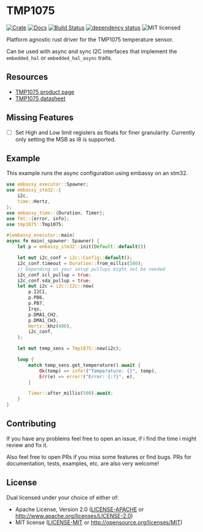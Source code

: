 # TMP1075

[![Crate][crate-image]][crate-link]
[![Docs][docs-image]][docs-link]
[![Build Status][build-image]][build-link]
[![dependency status][deps-image]][deps-link]
![MIT licensed][license-image]

Platform agnostic rust driver for the TMP1075 temperature sensor.

Can be used with async and sync I2C interfaces that implement the `embedded_hal` or `embedded_hal_async` traits.

## Resources

- [TMP1075 product page][product-page]
- [TMP1075 datasheet][datasheet]

## Missing Features

- [ ] Set High and Low limit registers as floats for finer granularity. Currently only setting the MSB as i8 is supported.

## Example

This example runs the async configuration using embassy on an stm32.

```rust
use embassy_executor::Spawner;
use embassy_stm32::{
    i2c,
    time::Hertz,
};
use embassy_time::{Duration, Timer};
use fmt::{error, info};
use tmp1075::Tmp1075;

#[embassy_executor::main]
async fn main(_spawner: Spawner) {
    let p = embassy_stm32::init(Default::default())

    let mut i2c_conf = i2c::Config::default();
    i2c_conf.timeout = Duration::from_millis(500);
    // Depending on your setup pullups might not be needed
    i2c_conf.scl_pullup = true;
    i2c_conf.sda_pullup = true;
    let mut i2c = i2c::I2c::new(
        p.I2C1,
        p.PB6,
        p.PB7,
        Irqs,
        p.DMA1_CH2,
        p.DMA1_CH3,
        Hertz::khz(400),
        i2c_conf,
    );

    let mut temp_sens = Tmp1075::new(i2c);

    loop {
        match temp_sens.get_temperature().await {
            Ok(temp) => info!("Temperature: {}", temp),
            Err(e) => error!("Error: {:?}", e),
        }

        Timer::after_millis(500).await;
    }
}
```

## Contributing

If you have any problems feel free to open an issue, if i find the time i might review and fix it.

Also feel free to open PRs if you miss some features or find bugs. PRs for documentation, tests, examples, etc. are also very welcome!

## License

Dual licensed under your choice of either of:

- Apache License, Version 2.0 ([LICENSE-APACHE](LICENSE-APACHE) or http://www.apache.org/licenses/LICENSE-2.0)
- MIT license ([LICENSE-MIT](LICENSE-MIT) or http://opensource.org/licenses/MIT)

[crate-image]: TODO
[crate-link]: TODO
[docs-image]: TODO
[docs-link]: TODO
[build-image]: https://github.com/JanekGraff/tmp1075-rs/actions/workflows/ci.yml/badge.svg?branch=main
[build-link]: https://github.com/JanekGraff/tmp1075-rs/actions
[deps-image]: https://deps.rs/repo/github/janekgraff/tmp1075-rs/status.svg
[deps-link]: https://deps.rs/repo/github/janekgraff/tmp1075-rs/
[license-image]: https://img.shields.io/badge/license-Apache2.0/MIT-blue.svg
[product-page]: https://www.ti.com/product/TMP1075
[datasheet]: https://www.ti.com/lit/gpn/tmp1075
